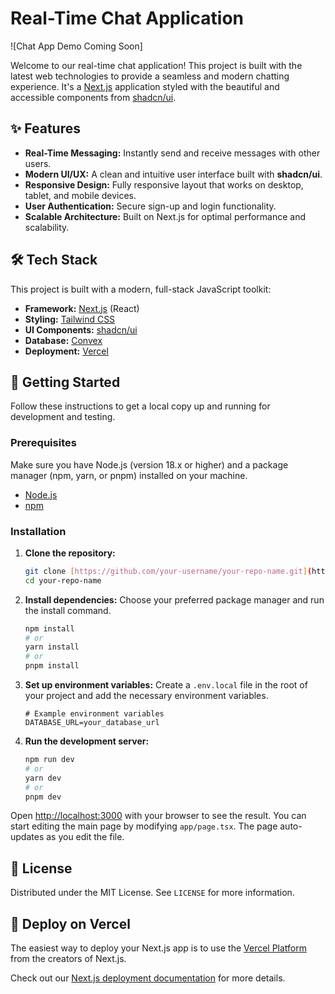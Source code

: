 # Real-Time Chat Application

![Chat App Demo Coming Soon]

Welcome to our real-time chat application! This project is built with the latest web technologies to provide a seamless and modern chatting experience. It's a [Next.js](https://nextjs.org/) application styled with the beautiful and accessible components from [shadcn/ui](https://ui.shadcn.com/).

## ✨ Features

- **Real-Time Messaging:** Instantly send and receive messages with other users.
- **Modern UI/UX:** A clean and intuitive user interface built with **shadcn/ui**.
- **Responsive Design:** Fully responsive layout that works on desktop, tablet, and mobile devices.
- **User Authentication:** Secure sign-up and login functionality.
- **Scalable Architecture:** Built on Next.js for optimal performance and scalability.

## 🛠️ Tech Stack

This project is built with a modern, full-stack JavaScript toolkit:

- **Framework:** [Next.js](https://nextjs.org/) (React)
- **Styling:** [Tailwind CSS](https://tailwindcss.com/)
- **UI Components:** [shadcn/ui](https://ui.shadcn.com/)
- **Database:** [Convex](https://www.convex.dev//)
- **Deployment:** [Vercel](https://vercel.com/)

## 🚀 Getting Started

Follow these instructions to get a local copy up and running for development and testing.

### Prerequisites

Make sure you have Node.js (version 18.x or higher) and a package manager (npm, yarn, or pnpm) installed on your machine.

- [Node.js](https://nodejs.org/)
- [npm](https://www.npmjs.com/get-npm)

### Installation

1.  **Clone the repository:**
    ```bash
    git clone [https://github.com/your-username/your-repo-name.git](https://github.com/your-username/your-repo-name.git)
    cd your-repo-name
    ```

2.  **Install dependencies:**
    Choose your preferred package manager and run the install command.
    ```bash
    npm install
    # or
    yarn install
    # or
    pnpm install
    ```

3.  **Set up environment variables:**
    Create a `.env.local` file in the root of your project and add the necessary environment variables.
    ```env
    # Example environment variables
    DATABASE_URL=your_database_url
    ```

4.  **Run the development server:**
    ```bash
    npm run dev
    # or
    yarn dev
    # or
    pnpm dev
    ```

Open [http://localhost:3000](http://localhost:3000) with your browser to see the result. You can start editing the main page by modifying `app/page.tsx`. The page auto-updates as you edit the file.

## 📄 License

Distributed under the MIT License. See `LICENSE` for more information.

## 🚀 Deploy on Vercel

The easiest way to deploy your Next.js app is to use the [Vercel Platform](https://vercel.com/new?utm_medium=default-template&filter=next.js&utm_source=create-next-app&utm_campaign=create-next-app-readme) from the creators of Next.js.

Check out our [Next.js deployment documentation](https://nextjs.org/docs/app/building-your-application/deploying) for more details.
